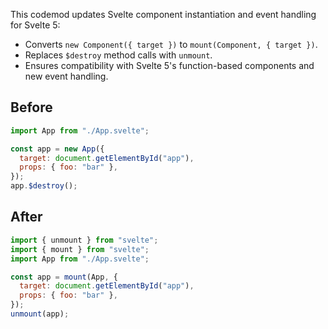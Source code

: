 This codemod updates Svelte component instantiation and event handling for Svelte 5:

- Converts `new Component({ target })` to `mount(Component, { target })`.
- Replaces `$destroy` method calls with `unmount`.
- Ensures compatibility with Svelte 5's function-based components and new event handling.

## Before

```jsx
import App from "./App.svelte";

const app = new App({
  target: document.getElementById("app"),
  props: { foo: "bar" },
});
app.$destroy();
```

## After

```jsx
import { unmount } from "svelte";
import { mount } from "svelte";
import App from "./App.svelte";

const app = mount(App, {
  target: document.getElementById("app"),
  props: { foo: "bar" },
});
unmount(app);
```
